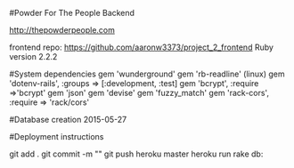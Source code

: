 #Powder For The People Backend

http://thepowderpeople.com

frontend repo: https://github.com/aaronw3373/project_2_frontend
Ruby version 2.2.2

#System dependencies
  gem 'wunderground'
  gem 'rb-readline' (linux)
  gem 'dotenv-rails', :groups => [:development, :test]
  gem 'bcrypt', :require =>'bcrypt'
  gem 'json'
  gem 'devise'
  gem 'fuzzy_match'
  gem 'rack-cors', :require => 'rack/cors'

#Database creation 2015-05-27

#Deployment instructions

git add .
git commit -m "<message>"
git push heroku master
heroku run rake db:<action>


